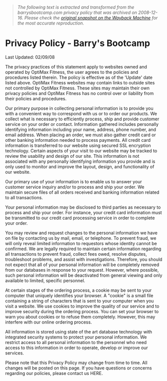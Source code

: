 > *The following text is extracted and transformed from the barrysbootcamp.com privacy policy that was archived on 2008-12-16. Please check the [original snapshot on the Wayback Machine](https://web.archive.org/web/20081216021530id_/http%3A//www.barrysbootcamp.com/privacy.php) for the most accurate reproduction.*

# Privacy Policy - Barry's Bootcamp

Last Updated: 02/09/08

The privacy practices of this statement apply to websites owned and operated by OptiMax Fitness, the user agrees to the policies and procedures listed therein. The policy is effective as of the 'Update' date listed above. OptiMax Fitness websites may contain links to outside sites not controlled by OptiMax Fitness. These sites may maintain their own privacy policies and OptiMax Fitness has no control over or liability from their policies and procedures.

Our primary purpose in collecting personal information is to provide you with a convenient way to correspond with us or to order our products. We collect what is necessary to efficiently process, ship and provide customer service on your order or contact. Information gathered includes personally identifying information including your name, address, phone number, and email address. When placing an order, we must also gather credit card or other banking information needed to process payments. All credit card information is transferred to our website using secured SSL encryption technology. Certain aspects of your visit to our website may be tracked to review the usability and design of our site. This information is not associated with any personally identifying information you provide and is only used to monitor and improve the layout, design, and functionality of our website.

Our primary use of your information is to enable us to answer your customer service inquiry and/or to process and ship your order. We maintain secure files of all orders received and banking information related to all transactions.

Your personal information may be disclosed to third parties as necessary to process and ship your order. For instance, your credit card information must be transmitted to our credit card processing service in order to complete your order.

You may review and request changes to the personal information we have on file by contacting us by mail, email, or telephone. To prevent fraud, we will only reveal limited information to requestors whose identity cannot be confirmed. We are legally required to maintain certain information regarding all transactions to prevent fraud, collect fees owed, resolve disputes, troubleshoot problems, and assist with investigations. Therefore, you should not expect that all of your personal information will be completely removed from our databases in response to your request. However, where possible, such personal information will be deactivated from general viewing and only available to limited, specific personnel.

At certain stages of the ordering process, a cookie may be sent to your computer that uniquely identifies your browser. A "cookie" is a small file containing a string of characters that is sent to your computer when you visit a website. We use cookies to improve the quality of our service and to improve security during the ordering process. You can set your browser to warn you about cookies or to refuse them completely. However, this may interfere with our online ordering process.

All information is stored using state of the art database technology with integrated security systems to protect your personal information. We restrict access to all personal information to the personnel who need access to this information in order to operate, develop or improve our services.

Please note that this Privacy Policy may change from time to time. All changes will be posted on this page. If you have questions or concerns regarding our policies, please contact us HERE.
